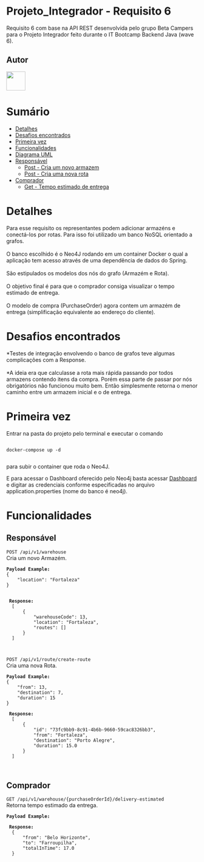 # Projeto_Integrador - Requisito 6
Requisito 6 com base na API REST desenvolvida pelo grupo Beta Campers para o Projeto Integrador feito durante o IT Bootcamp Backend Java (wave 6). 

## Autor
<a href="https://github.com/thiagosordiMELI">
  <img src="https://avatars.githubusercontent.com/u/108008559?s=120&v=4" style="width: 50px">
</a>

# Sumário

- [Detalhes](#detalhes)
- [Desafios encontrados](#desafios)
- [Primeira vez](#first)
- [Funcionalidades](#funcionalidades)
- <a href="https://app.diagrams.net/#G1X_05jbEF7Yt2yFOZ2y3OfKW_KCPjm5MC">Diagrama UML </a>
- [Responsável](#responsavel)
  - [Post - Cria um novo armazem](#createWarehouse)
  - [Post - Cria uma nova rota](#createRoute)
- [Comprador](#comprador)
  - [Get - Tempo estimado de entrega](#getEstimatedTime)
  
# Detalhes

Para esse requisito os representantes podem adicionar armazéns e conectá-los por rotas. Para isso foi utilizado um banco NoSQL orientado a grafos.
<br><br>O banco escolhido é o Neo4J rodando em um container Docker o 
qual a aplicação tem acesso através de uma dependência de dados do Spring.
<br><br>São estipulados os modelos dos nós do grafo (Armazém e Rota).
<br><br>O objetivo final é para que o comprador consiga visualizar o tempo estimado de entrega.
<br><br>O modelo de compra (PurchaseOrder) agora contem um armazém de entrega (simplificação equivalente ao endereço do cliente).

# Desafios encontrados <br name="desafios">

*Testes de integração envolvendo o banco de grafos teve algumas complicações com a Response.
<br><br>*A ideia era que calculasse a rota mais rápida passando por todos armazens contendo itens da compra.
Porém essa parte de passar por nós obrigatórios não funcionou muito bem.
Então simplesmente retorna o menor caminho entre um armazem inicial e o de entrega.

# Primeira vez <br name="first">

Entrar na pasta do projeto pelo terminal e executar o comando 

<pre><code>
docker-compose up -d
 </code></pre>

para subir o container que roda o Neo4J.

E para acessar o Dashboard oferecido pelo Neo4j basta acessar <a href="http://localhost:7474/">Dashboard</a> e digitar as credenciais conforme especificadas no arquivo application.properties (nome do banco é neo4j).

# Funcionalidades

## Responsável <br name="responsavel">

`POST /api/v1/warehouse` <br name="createWarehouse">
Cria um novo Armazém.
<pre><code><b>Payload Example:</b>
{
    "location": "Fortaleza"
}

 
 <b>Response:</b>
  [
      {
          "warehouseCode": 13,
          "location": "Fortaleza",
          "routes": []
      }
  ]
 
 </code></pre>
 
 `POST /api/v1/route/create-route` <br name="createRoute">
 Cria uma nova Rota.
<pre><code><b>Payload Example:</b>
{
    "from": 13,
    "destination": 7,
    "duration": 15
}
 
 <b>Response:</b>
  [
      {
          "id": "73fc9bb9-8c91-4b6b-9660-59cac8326bb3",
          "from": "Fortaleza",
          "destination": "Porto Alegre",
          "duration": 15.0
      }
  ]
 
 </code></pre>

## Comprador <br name="comprador">

`GET /api/v1/warehouse/{purchaseOrderId}/delivery-estimated` <br name="getEstimatedTime">
Retorna tempo estimado da entrega.
<pre><code><b>Payload Example:</b>
 
 <b>Response:</b>
  {
      "from": "Belo Horizonte",
      "to": "Farroupilha",
      "totalInTime": 17.0
  }
 </code></pre>
 
